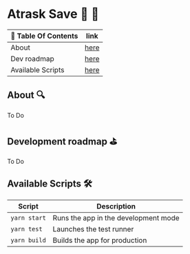 # Atrask Save :muscle: :runner:

| 📖 Table Of Contents   | link      |
|------------------------|------------|
| About                  | [here](#1) |
| Dev roadmap            | [here](#2) |
| Available Scripts      | [here](#3) |

## About 🔍 <a name='1'></a>
 To Do
## Development roadmap :golf: <a name='2'></a>
 To Do



## Available Scripts  🛠️  <a name="3"></a>

| Script      | Description                           |
|-------------|---------------------------------------|
|`yarn start` |  Runs the app in the development mode |
|`yarn test`  |  Launches the test runner             |
|`yarn build` |  Builds the app for production        |
